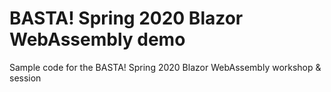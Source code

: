 # BASTA! Spring 2020 Blazor WebAssembly demo
Sample code for the BASTA! Spring 2020 Blazor WebAssembly workshop & session

